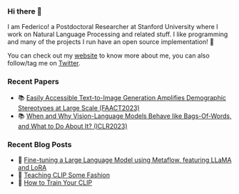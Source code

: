 ### Hi there 👋

I am Federico! a Postdoctoral Researcher at Stanford University where I work on Natural Language Processing and related stuff. I like programming and many of the projects I run have an open source implementation! 🔭 

You can check out my [website](https://federicobianchi.io) to know more about me, you can also follow/tag me on [Twitter](http://twitter.com/federicobianchy).


### Recent Papers

* 📚 [Easily Accessible Text-to-Image Generation Amplifies Demographic Stereotypes at Large Scale
 (FAACT2023)](https://arxiv.org/abs/2211.03759)
* 📚 [When and Why Vision-Language Models Behave like Bags-Of-Words, and What to Do About It? (ICLR2023)](https://openreview.net/forum?id=KRLUvxh8uaX)

### Recent Blog Posts

* 📕 [Fine-tuning a Large Language Model using Metaflow, featuring LLaMA and LoRA]([https://towardsdatascience.com/how-to-train-your-clip-45a451dcd303](https://outerbounds.com/blog/llm-tuning-metaflow/))
* 📕 [Teaching CLIP Some Fashion](https://towardsdatascience.com/teaching-clip-some-fashion-3005ac3fdcc3)
* 📕 [How to Train Your CLIP](https://towardsdatascience.com/how-to-train-your-clip-45a451dcd303)
